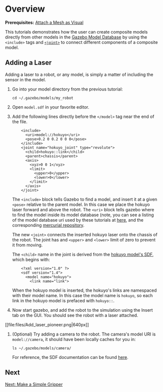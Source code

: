 # Overview

**Prerequisites:** [Attach a Mesh as Visual](http://gazebosim.org/tutorials/?tut=attach_meshes)

This tutorials demonstrates how the user can create composite models directly from other models in the [Gazebo Model Database](https://bitbucket.org/osrf/gazebo_models) by using the `<include>` tags and [`<joint>`](http://gazebosim.org/sdf/1.4.html#joint309) to connect different components of a composite model.

## Adding a Laser

Adding a laser to a robot, or any model, is simply a matter of including the sensor in the model.

1.  Go into your model directory from the previous tutorial:

        cd ~/.gazebo/models/my_robot

1.  Open `model.sdf` in your favorite editor.

1.  Add the following lines directly before the `</model>` tag near the end of the file.

    ~~~
        <include>
          <uri>model://hokuyo</uri>
          <pose>0.2 0 0.2 0 0 0</pose>
        </include>
        <joint name="hokuyo_joint" type="revolute">
          <child>hokuyo::link</child>
          <parent>chassis</parent>
          <axis>
            <xyz>0 0 1</xyz>
            <limit>
              <upper>0</upper>
              <lower>0</lower>
            </limit>
          </axis>
        </joint>
    ~~~

    The `<include>` block tells Gazebo to find a model, and insert it at a given `<pose>` relative to the parent model. In this case we place the hokuyo laser forward and above the robot.  The `<uri>` block tells gazebo where to find the model inside its model database (note, you can see a listing of the model database uri used by these tutorials at [here](http://gazebosim.org/models/), and the corresponding [mercurial repository](https://bitbucket.org/osrf/gazebo_models).

    The new `<joint>` connects the inserted hokuyo laser onto the chassis of the robot. The joint has and `<upper>` and `<lower>` limit of zero to prevent it from moving.

    The `<child>` name in the joint is derived from the [hokuyo model's SDF](https://bitbucket.org/osrf/gazebo_models/src/6cd587c0a30e/hokuyo/model.sdf?at=default), which begins with:

    ~~~
        <?xml version="1.0" ?>
        <sdf version="1.4">
          <model name="hokuyo">
            <link name="link">
    ~~~

    When the hokuyo model is inserted, the hokuyo's links are namespaced with their model name. In this case the model name is `hokuyo`, so each link in the hokuyo model is prefaced with `hokuyo::`.

1.  Now start gazebo, and add the robot to the simulation using the Insert tab on the GUI. You should see the robot with a laser attached.

[[file:files/Add_laser_pioneer.png|640px]]

1.  (Optional)  Try adding a camera to the robot. The camera's model URI is `model://camera`, it should have been locally caches for you in:

        ls ~/.gazebo/models/camera/


    For reference, the SDF documentation can be found [here](http://gazebosim.org/sdf/).

## Next

[Next: Make a Simple Gripper](http://gazebosim.org/tutorials/?tut=simple_gripper)
